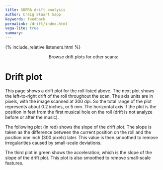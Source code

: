 ```yaml
---
title: SUPRA drift analysis
author: Craig Stuart Sapp
keywords: feedback
permalink: /drift/index.html
vega-lite: true
summary:
---
```


{% include_relative listeners.html %}


<style>
.navy {
	color: #999;
}
.navy:hover {
	color: #8b1515;
	cursor: pointer;
}

table.info td:first-child {
	font-weight: bold;
	text-align:right;
	padding-right:20px;
	margin-right:20px;
}

</style>

<div align="center">
<i onclick='displayPrevDruid()' title='Go to previous roll (left-arrow)' class='navy fa fa-caret-left'></i>
Browse drift plots for other scans: 
<i onclick='displayNextDruid()' title='Go to next roll (right-arrow)' class='navy fa fa-caret-right'></i>
</div>


<h1>Drift plot</h1>


<div id="info"></div>

This page shows a drift plot for the roll listed above.  The next plot shows the left-to-right drift of the roll 
throughout the scan.  The axis units are in pixels, with the image scanned at 300 dpi.  So the total range of the plot
represents about 0.2 inches, or 5 mm.  The horizontal axis if the plot is the position in feet from the first 
musical hole on the roll (drift is not analyze before or after the music).

<div id="plot"></div>

The following plot (in red) shows the slope of the drift plot.  The slope is taken as the difference between the current
position on the roll and the position one inch (300 pixels) later.  This value is then smoothed to remove
irregularities caused by small-scale deviations.

<div id="plot-slope"></div>

The third plot in green shows the acceleration, which is the slope of the slope of the drift plot.  This plot
is also smoothed to remove small-scale features.

<div id="plot-accel"></div>

<script>

var PLOT = {
	"$schema": "https://vega.github.io/schema/vega-lite/v4.0.0-beta.1.json",
	"description": "Drift plot",
	"width": 1200,
	"height": 250,
	"transform": [
		{"calculate": "datum.r/12/300.25", "as": "feet"}
	],
	"data": {
		"url": "data/b/bc072xf6791_drift.json"
	},

	"encoding": {
		"x": {
			"field": "feet", 
			"title": "length of roll [feet]", 
			"type": "quantitative"
		},
		"y": {
			"field": "d", 
			"title": "drift [300 DPI pixels]", 
			"scale": {"domain": [-35, 35]},
			"type": "quantitative"
		}
	},
	"mark": "line"
}


</script>



